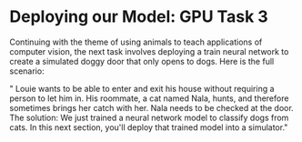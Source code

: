 # Deploying our Model: GPU Task 3

Continuing with the theme of using animals to teach applications of computer vision, the next task involves deploying a train neural network to create a simulated doggy door that only opens to dogs.
Here is the full scenario:

" Louie wants to be able to enter and exit his house without requiring a person to let him in. His roommate, a cat named Nala, hunts, and therefore sometimes brings her catch with her. Nala needs to be checked at the door. 
The solution:
We just trained a neural network model to classify dogs from cats. In this next section, you'll deploy that trained model into a simulator."
